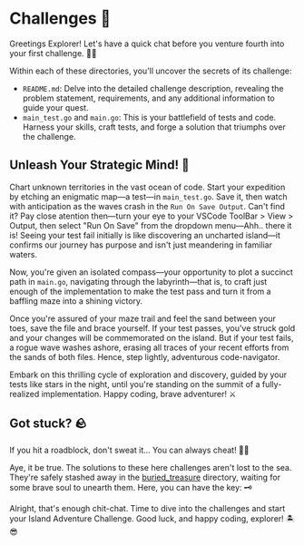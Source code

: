 # Challenges 🌊

Greetings Explorer! Let's have a quick chat before you venture fourth into your first challenge. 🦜💬

Within each of these directories, you'll uncover the secrets of its challenge:

- `README.md`: Delve into the detailed challenge description, revealing the problem statement, requirements, and any additional information to guide your quest.
- `main_test.go` and `main.go`: This is your battlefield of tests and code. Harness your skills, craft tests, and forge a solution that triumphs over the challenge. 

## Unleash Your Strategic Mind! 🎯

Chart unknown territories in the vast ocean of code. Start your expedition by etching an enigmatic map—a test—in `main_test.go`. Save it, then watch with anticipation as the waves crash in the `Run On Save Output`. Can't find it? Pay close atention then—turn your eye to your VSCode ToolBar > View > Output, then select "Run On Save" from the dropdown menu—Ahh.. there it is! Seeing your test fail initially is like discovering an uncharted island—it confirms our journey has purpose and isn't just meandering in familiar waters.

Now, you're given an isolated compass—your opportunity to plot a succinct path in `main.go`, navigating through the labyrinth—that is, to craft just enough of the implementation to make the test pass and turn it from a baffling maze into a shining victory.

Once you're assured of your maze trail and feel the sand between your toes, save the file and brace yourself. If your test passes, you've struck gold and your changes will be commemorated on the island. But if your test fails, a rogue wave washes ashore, erasing all traces of your recent efforts from the sands of both files. Hence, step lightly, adventurous code-navigator.

Embark on this thrilling cycle of exploration and discovery, guided by your tests like stars in the night, until you're standing on the summit of a fully-realized implementation. Happy coding, brave adventurer! ⚔️

## Got stuck? 🪨

If you hit a roadblock, don't sweat it... You can always cheat! 🏴‍☠️

Aye, it be true. The solutions to these here challenges aren't lost to the sea. They're safely stashed away in the [buried_treasure](../burried_tresure/) directory, waiting for some brave soul to unearth them. Here, you can have the key: 🗝️

Alright, that's enough chit-chat. Time to dive into the challenges and start your Island Adventure Challenge. Good luck, and happy coding, explorer! 🏝️😎 